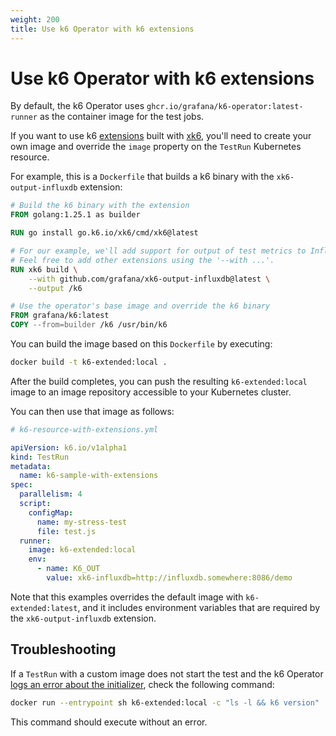 ```yaml
---
weight: 200
title: Use k6 Operator with k6 extensions
---
```


# Use k6 Operator with k6 extensions

By default, the k6 Operator uses `ghcr.io/grafana/k6-operator:latest-runner` as the container image for the test jobs.

If you want to use k6 [extensions](https://grafana.com/docs/k6/<K6_VERSION>/extensions/) built with [xk6](https://github.com/grafana/xk6), you'll need to create your own image and override the `image` property on the `TestRun` Kubernetes resource.

For example, this is a `Dockerfile` that builds a k6 binary with the `xk6-output-influxdb` extension:

```Dockerfile
# Build the k6 binary with the extension
FROM golang:1.25.1 as builder

RUN go install go.k6.io/xk6/cmd/xk6@latest

# For our example, we'll add support for output of test metrics to InfluxDB v2.
# Feel free to add other extensions using the '--with ...'.
RUN xk6 build \
    --with github.com/grafana/xk6-output-influxdb@latest \
    --output /k6

# Use the operator's base image and override the k6 binary
FROM grafana/k6:latest
COPY --from=builder /k6 /usr/bin/k6
```

You can build the image based on this `Dockerfile` by executing:

```bash
docker build -t k6-extended:local .
```

After the build completes, you can push the resulting `k6-extended:local` image to an image repository accessible to your Kubernetes cluster.

You can then use that image as follows:

```yaml
# k6-resource-with-extensions.yml

apiVersion: k6.io/v1alpha1
kind: TestRun
metadata:
  name: k6-sample-with-extensions
spec:
  parallelism: 4
  script:
    configMap:
      name: my-stress-test
      file: test.js
  runner:
    image: k6-extended:local
    env:
      - name: K6_OUT
        value: xk6-influxdb=http://influxdb.somewhere:8086/demo
```

Note that this examples overrides the default image with `k6-extended:latest`, and it includes environment variables that are required by the `xk6-output-influxdb` extension.

## Troubleshooting

If a `TestRun` with a custom image does not start the test and the k6 Operator [logs an error about the initializer](https://grafana.com/docs/k6/latest/set-up/set-up-distributed-k6/troubleshooting/#an-error-on-reading-output-of-the-initializer-pod), check the following command:
```sh
docker run --entrypoint sh k6-extended:local -c "ls -l && k6 version"
```

This command should execute without an error.